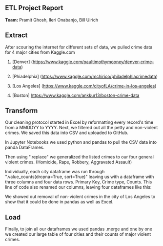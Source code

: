 ## **ETL Project Report**

**Team:** Pramit Ghosh, Ileri Onabanjo, Bill Ulrich



## Extract

After scouring the internet for different sets of data, we pulled crime data for 4 major cities from Kaggle.com

1.  [Denver] (https://www.kaggle.com/paultimothymooney/denver-crime-data)

2.  [Phiadelphia] (https://www.kaggle.com/mchirico/philadelphiacrimedata)

3.  [Los Angeles] (https://www.kaggle.com/cityofLA/crime-in-los-angeles)

4.  [Boston] https://www.kaggle.com/ankkur13/boston-crime-data

## Transform

Our cleaning protocol started in Excel by reformatting every record&#39;s time from a MMDDYY to YYYY. Next, we filtered out all the petty and non-violent crimes. We saved this data into CSV and uploaded to GitHub.

In Jupyter Notebooks we used python and pandas to pull the CSV data into panda DataFrames.

Then using &quot;.replace&quot; we generalized the listed crimes to our four general violent crimes. (Homicide, Rape, Robbery, Aggravated Assault)

Individually, each city dataframe was run through &quot;.value\_counts(dropna=True, sort=True)&quot; leaving us with a dataframe with three columns and four data rows. Primary Key, Crime type, Counts. This line of code also renamed our columns, leaving four dataframes like this:

We showed out removal of non-violent crimes in the city of Los Angeles to show that it could be done in pandas as well as Excel.



## Load

Finally, to join all our dataframes we used pandas .merge and one by one we created our large table of four cities and their counts of major violent crimes.
